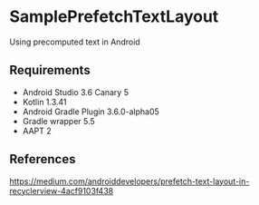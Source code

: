 # SamplePrefetchTextLayout
Using precomputed text in Android

## Requirements
* Android Studio 3.6 Canary 5
* Kotlin 1.3.41
* Android Gradle Plugin 3.6.0-alpha05
* Gradle wrapper 5.5
* AAPT 2

## References
https://medium.com/androiddevelopers/prefetch-text-layout-in-recyclerview-4acf9103f438